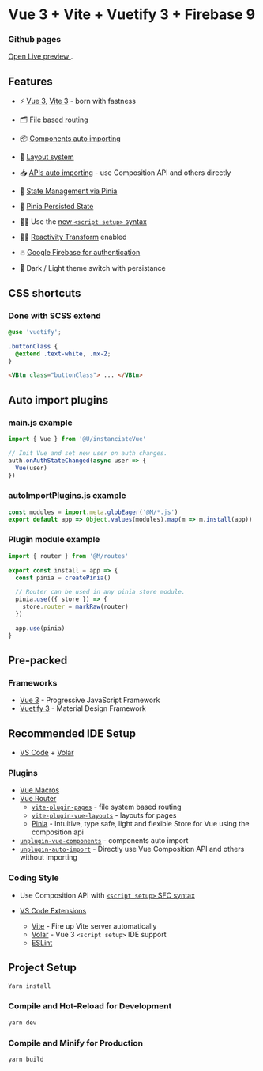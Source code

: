 # Vue 3 + Vite + Vuetify 3 + Firebase 9

### Github pages

[Open Live preview ](https://santiagoaloi.github.io/VueSienna/).

## Features

- ⚡️ [Vue 3](https://github.com/vuejs/core), [Vite 3](https://github.com/vitejs/vite) - born with fastness
- 🗂 [File based routing](./src/pages)
- 📦 [Components auto importing](./src/components)
- 📑 [Layout system](./src/layouts)
- 📥 [APIs auto importing](https://github.com/antfu/unplugin-auto-import) - use Composition API and others directly

- 🍍 [State Management via Pinia](https://pinia.vuejs.org/)
- 💾 [Pinia Persisted State](https://github.com/prazdevs/pinia-plugin-persistedstate/)

- 🤙🏻 Use the [new `<script setup>` syntax](https://github.com/vuejs/rfcs/pull/227)
- 🤙🏻 [Reactivity Transform](https://vuejs.org/guide/extras/reactivity-transform.html) enabled

- 🔥 [Google Firebase for authentication](https://firebase.google.com/)

- 🔆 Dark / Light theme switch with persistance

## CSS shortcuts

### Done with SCSS extend

```scss
@use 'vuetify';

.buttonClass {
  @extend .text-white, .mx-2;
}
```

```html
<VBtn class="buttonClass"> ... </VBtn>
```

## Auto import plugins

### main.js example

```js
import { Vue } from '@U/instanciateVue'

// Init Vue and set new user on auth changes.
auth.onAuthStateChanged(async user => {
  Vue(user)
})
```

### autoImportPlugins.js example

```js
const modules = import.meta.globEager('@M/*.js')
export default app => Object.values(modules).map(m => m.install(app))
```

### Plugin module example

```js
import { router } from '@M/routes'

export const install = app => {
  const pinia = createPinia()

  // Router can be used in any pinia store module.
  pinia.use(({ store }) => {
    store.router = markRaw(router)
  })

  app.use(pinia)
}
```

## Pre-packed

### Frameworks

- [Vue 3](https://vuejs.org/) - Progressive JavaScript Framework
- [Vuetify 3](https://next.vuetifyjs.com/en/) - Material Design Framework

## Recommended IDE Setup

- [VS Code](https://code.visualstudio.com/) + [Volar](https://marketplace.visualstudio.com/items?itemName=Vue.volar)

### Plugins

- [Vue Macros](https://github.com/sxzz/unplugin-vue-macros)
- [Vue Router](https://github.com/vuejs/router)
  - [`vite-plugin-pages`](https://github.com/hannoeru/vite-plugin-pages) - file system based routing
  - [`vite-plugin-vue-layouts`](https://github.com/JohnCampionJr/vite-plugin-vue-layouts) - layouts for pages
  - [Pinia](https://pinia.vuejs.org) - Intuitive, type safe, light and flexible Store for Vue using the composition api
- [`unplugin-vue-components`](https://github.com/antfu/unplugin-vue-components) - components auto import
- [`unplugin-auto-import`](https://github.com/antfu/unplugin-auto-import) - Directly use Vue Composition API and others without importing

### Coding Style

- Use Composition API with [`<script setup>` SFC syntax](https://github.com/vuejs/rfcs/pull/227)

- [VS Code Extensions](./.vscode/extensions.json)
  - [Vite](https://marketplace.visualstudio.com/items?itemName=antfu.vite) - Fire up Vite server automatically
  - [Volar](https://marketplace.visualstudio.com/items?itemName=Vue.volar) - Vue 3 `<script setup>` IDE support
  - [ESLint](https://marketplace.visualstudio.com/items?itemName=dbaeumer.vscode-eslint)

## Project Setup

```sh
Yarn install
```

### Compile and Hot-Reload for Development

```sh
yarn dev
```

### Compile and Minify for Production

```sh
yarn build
```
